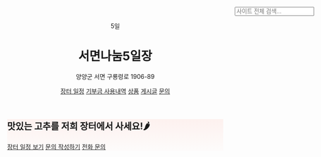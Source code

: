 <html>
<head>
  <title>서면나눔5일장</title>
  <meta name="description" content="양양군 서면의 장터, 서면나눔5일장 농산물 직거래 페이지입니다." />
  <meta name="viewport" content="width=device-width, initial-scale=1.0">
  <link href="https://unpkg.com/tailwindcss@^2/dist/tailwind.min.css" rel="stylesheet">
  <style>
    .hero-bg {background: linear-gradient(180deg, rgba(255,99,71,0.08), rgba(255,160,122,0.02));}
    .search-container {position: absolute; top: 1rem; right: 1rem;}
  </style>
</head>
<body class="font-sans text-gray-800 bg-gray-50">

<!-- Header -->
<header class="bg-white shadow-sm relative">
  <div class="max-w-6xl mx-auto px-4 py-4 flex flex-col md:flex-row items-center justify-between">
    <div class="flex items-center space-x-3 mb-2 md:mb-0">
      <div class="w-12 h-12 bg-red-500 rounded-md flex items-center justify-center text-white font-bold">5일</div>
      <div>
        <h1 class="text-lg font-semibold">서면나눔5일장</h1>
        <p class="text-xs text-gray-500">양양군 서면 구룡령로 1906-89</p>
      </div>
    </div>
    <nav class="space-x-4 text-sm mb-2 md:mb-0">
      <a href="#schedule" class="hover:underline">장터 일정</a>
      <a href="#donation" class="hover:underline">기부금 사용내역</a>
      <a href="#products" class="hover:underline">상품</a>
      <a href="#posts" class="hover:underline">게시글</a>
      <a href="#contact" class="hover:underline">문의</a>
    </nav>
    <div class="search-container">
      <input id="global-search" type="text" placeholder="사이트 전체 검색..." class="border p-1 rounded w-64"/>
    </div>
  </div>
</header>

<!-- Hero Section -->
<section class="hero-bg py-12 search-item">
  <div class="max-w-6xl mx-auto px-4 grid md:grid-cols-2 gap-6 items-center">
    <div>
      <h2 class="text-3xl font-extrabold mb-2">맛있는 고추를 저희 장터에서 사세요!🌶</h2>
      <div class="flex space-x-3">
        <a href="#schedule" class="px-4 py-2 bg-red-500 text-white rounded shadow-sm">장터 일정 보기</a>
        <a href="https://forms.gle/h7DNUtKJ9b5EeR3CA" target="_blank"
           class="px-4 py-2 border border-gray-300 rounded hover:bg-gray-100">문의 작성하기</a>
        <a href="tel:01026946608"
           class="px-4 py-2 border border-gray-300 rounded hover:bg-gray-100">전화 문의</a>
      </div>
